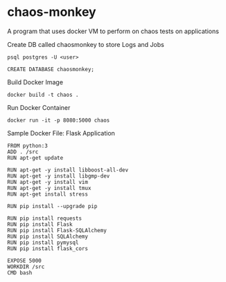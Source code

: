 # chaos-monkey
A program that uses docker VM to perform on chaos tests on applications

Create DB called chaosmonkey to store Logs and Jobs
```
psql postgres -U <user>
```
```
CREATE DATABASE chaosmonkey;
```
Build Docker Image
```
docker build -t chaos .
```
Run Docker Container
```
docker run -it -p 8080:5000 chaos 
```
Sample Docker File: Flask Application
```
FROM python:3
ADD . /src
RUN apt-get update

RUN apt-get -y install libboost-all-dev
RUN apt-get -y install libgmp-dev
RUN apt-get -y install vim
RUN apt-get -y install tmux 
RUN apt-get install stress

RUN pip install --upgrade pip

RUN pip install requests
RUN pip install Flask
RUN pip install Flask-SQLAlchemy
RUN pip install SQLAlchemy
RUN pip install pymysql
RUN pip install flask_cors

EXPOSE 5000
WORKDIR /src
CMD bash
```
